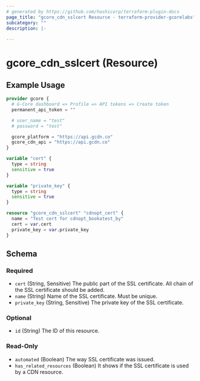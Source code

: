 ```yaml
---
# generated by https://github.com/hashicorp/terraform-plugin-docs
page_title: "gcore_cdn_sslcert Resource - terraform-provider-gcorelabs"
subcategory: ""
description: |-
  
---
```


# gcore_cdn_sslcert (Resource)



## Example Usage

```terraform
provider gcore {
  # G-Core dashboard => Profile => API tokens => Create token
  permanent_api_token = ""

  # user_name = "test"
  # password = "test"

  gcore_platform = "https://api.gcdn.co"
  gcore_cdn_api = "https://api.gcdn.co"
}

variable "cert" {
  type = string
  sensitive = true
}

variable "private_key" {
  type = string
  sensitive = true
}

resource "gcore_cdn_sslcert" "cdnopt_cert" {
  name = "Test cert for cdnopt_bookatest_by"
  cert = var.cert
  private_key = var.private_key
}
```

<!-- schema generated by tfplugindocs -->
## Schema

### Required

- `cert` (String, Sensitive) The public part of the SSL certificate. All chain of the SSL certificate should be added.
- `name` (String) Name of the SSL certificate. Must be unique.
- `private_key` (String, Sensitive) The private key of the SSL certificate.

### Optional

- `id` (String) The ID of this resource.

### Read-Only

- `automated` (Boolean) The way SSL certificate was issued.
- `has_related_resources` (Boolean) It shows if the SSL certificate is used by a CDN resource.


